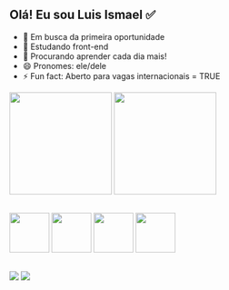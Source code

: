 ## Olá! Eu sou Luis Ismael ✅

- 🔭 Em busca da primeira oportunidade 
- 🌱 Estudando front-end
- 🤔 Procurando aprender cada dia mais!
- 😄 Pronomes: ele/dele
- ⚡ Fun fact: Aberto para vagas internacionais = TRUE

<div>
<img height="180em"src="https://github-readme-stats.vercel.app/api?username=luismael90&show_icons=true&theme=transparent"/>
<img height="180em"src="https://github-readme-stats.vercel.app/api/top-langs/?username=luismael90&layout=compact"/>
</div>

##

<div>
<img align="left "height="70em" src="https://cdn.jsdelivr.net/gh/devicons/devicon@latest/icons/javascript/javascript-original.svg" />
<img align="left "height="70em" src="https://cdn.jsdelivr.net/gh/devicons/devicon@latest/icons/typescript/typescript-original.svg" />
<img align="left "height="70em" src="https://cdn.jsdelivr.net/gh/devicons/devicon@latest/icons/css3/css3-original-wordmark.svg" />
<img align="left "height="70em" src="https://cdn.jsdelivr.net/gh/devicons/devicon@latest/icons/html5/html5-original-wordmark.svg" />
</div>

## 

<div>
  <a href="https://www.linkedin.com/in/luis-ismael-8971b571/" target="_blank">
  <img src="https://img.shields.io/badge/LinkedIn-0077B5?style=for-the-badge&logo=linkedin&logoColor=white"></a>
  <a href="https://x.com/LuisIsmael1007" target="_blank"><img src="https://img.shields.io/badge/Twitter-1DA1F2?style=for-the-badge&logo=twitter&logoColor=white">
  </a>
</div>
